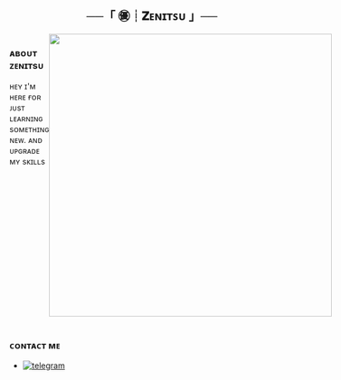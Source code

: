 <h2 align="center">
    ──「 ㊝┊𝐙ᴇɴɪᴛꜱᴜ 」──
</h2>

<div style="display: flex;">
  <div style="flex: 1;">
    <h3>ᴀʙᴏᴜᴛ ᴢᴇɴɪᴛsᴜ</h3>
    <p>
      ʜᴇʏ ɪ'ᴍ ʜᴇʀᴇ ғᴏʀ ᴊᴜsᴛ ʟᴇᴀʀɴɪɴɢ sᴏᴍᴇᴛʜɪɴɢ ɴᴇᴡ. ᴀɴᴅ ᴜᴘɢʀᴀᴅᴇ ᴍʏ sᴋɪʟʟs
    </p>
  </div>
  <div style="flex: 1;">
    <img src="https://files.catbox.moe/eooopz.jpg" width="500" alt=" ">
  </div>
</div>

<br>



### ᴄᴏɴᴛᴀᴄᴛ ᴍᴇ

- [![telegram](https://img.shields.io/badge/Zenitsu-Telegram-blue?style=for-the-badge&logo=telegram)](https://t.me/zenitsu_x_thunder_breathing)
